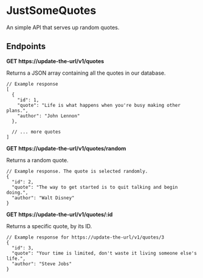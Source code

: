 # JustSomeQuotes

An simple API that serves up random quotes.

## Endpoints

**GET https://update-the-url/v1/quotes**

Returns a JSON array containing all the quotes in our database.

```jsonc
// Example response
[
  {
    "id": 1,
    "quote": "Life is what happens when you're busy making other plans.",
    "author": "John Lennon"
  },

  // ... more quotes
]
```

**GET https://update-the-url/v1/quotes/random**

Returns a random quote.

```jsonc
// Example response. The quote is selected randomly.
{
  "id": 2,
  "quote": "The way to get started is to quit talking and begin doing.",
  "author": "Walt Disney"
}
```

**GET https://update-the-url/v1/quotes/:id**

Returns a specific quote, by its ID.

```jsonc
// Example response for https://update-the-url/v1/quotes/3
{
  "id": 3,
  "quote": "Your time is limited, don't waste it living someone else's life.",
  "author": "Steve Jobs"
}
```
